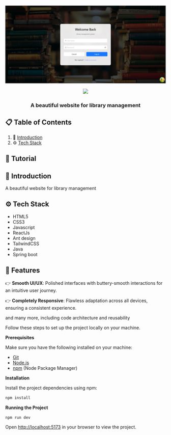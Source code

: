 ![Alt text](https://raw.githubusercontent.com/DevNguyenPhuong/library-management/main/Images/login.jpg)

<div align="center">
    <img src="https://skillicons.dev/icons?i=html,css,javascript,react,tailwind,java,spring" />
</div>
  </div>

  <h3 align="center">A beautiful website for library management</h3>

</div>

## 📋 <a name="table">Table of Contents</a>

1. 🤖 [Introduction](#introduction)
2. ⚙️ [Tech Stack](#tech-stack)

## 🚨 Tutorial

## <a name="introduction">🤖 Introduction</a>

A beautiful website for library management

## <a name="tech-stack">⚙️ Tech Stack</a>

- HTML5
- CSS3
- Javascript
- ReactJs
- Ant design
- TailwindCSS
- Java
- Spring boot

## <a name="features">🔋 Features</a>

👉 **Smooth UI/UX**: Polished interfaces with buttery-smooth interactions for an intuitive user journey.

👉 **Completely Responsive**: Flawless adaptation across all devices, ensuring a consistent experience.

and many more, including code architecture and reusability

Follow these steps to set up the project locally on your machine.

**Prerequisites**

Make sure you have the following installed on your machine:

- [Git](https://git-scm.com/)
- [Node.js](https://nodejs.org/en)
- [npm](https://www.npmjs.com/) (Node Package Manager)

**Installation**

Install the project dependencies using npm:

```bash
npm install
```

**Running the Project**

```bash
npm run dev
```

Open [http://localhost:5173](http://localhost:5173) in your browser to view the project.
